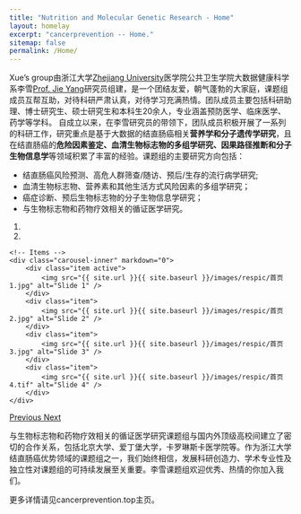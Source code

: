 ```yaml
---
title: "Nutrition and Molecular Genetic Research - Home"
layout: homelay
excerpt: "cancerprevention -- Home."
sitemap: false
permalink: /Home/
---
```


Xue’s group由浙江大学[Zhejiang University](https://www.zju.edu.cn/english/)医学院公共卫生学院大数据健康科学系李雪[Prof. Jie Yang](https://ylab.top/jieyang/)研究员组建，是一个团结友爱，朝气蓬勃的大家庭，课题组成员互帮互助，对待科研严肃认真，对待学习充满热情。团队成员主要包括科研助理、博士研究生、硕士研究生和本科生20余人，专业涵盖预防医学、临床医学、药学等学科。
自成立以来，在李雪研究员的带领下，团队成员积极开展了一系列的科研工作，研究重点是基于大数据的结直肠癌相关**营养学和分子遗传学研究**，且在结直肠癌的**危险因素鉴定、血清生物标志物的多组学研究、因果路径推断和分子生物信息学**等领域积累了丰富的经验。课题组的主要研究方向包括： 

* 结直肠癌风险预测、高危人群筛查/随访、预后/生存的流行病学研究; 
* 血清生物标志物、营养素和其他生活方式风险因素的多组学研究；
* 癌症诊断、预后生物标志物的分子生物信息学研究；
* 与生物标志物和药物疗效相关的循证医学研究。

<div markdown="0" id="carousel" class="carousel slide" data-ride="carousel" data-interval="4000" data-pause="hover" >
    <!-- Menu -->
    <ol class="carousel-indicators">
        <li data-target="#carousel" data-slide-to="0" class="active"></li>
        <li data-target="#carousel" data-slide-to="1"></li>
        <!-- <li data-target="#carousel" data-slide-to="2"></li>
        <li data-target="#carousel" data-slide-to="3"></li>
        <li data-target="#carousel" data-slide-to="4"></li>
        <li data-target="#carousel" data-slide-to="5"></li>
        <li data-target="#carousel" data-slide-to="6"></li> -->
    </ol>

    <!-- Items -->
    <div class="carousel-inner" markdown="0">
        <div class="item active">
            <img src="{{ site.url }}{{ site.baseurl }}/images/respic/首页1.jpg" alt="Slide 1" />
        </div>
        <div class="item">
            <img src="{{ site.url }}{{ site.baseurl }}/images/respic/首页2.jpg" alt="Slide 2" />
        </div>
        <div class="item">
            <img src="{{ site.url }}{{ site.baseurl }}/images/respic/首页3.jpg" alt="Slide 3" />
        </div>
        <div class="item">
            <img src="{{ site.url }}{{ site.baseurl }}/images/respic/首页4.tif" alt="Slide 4" />   
        </div>
    </div>
  <a class="left carousel-control" href="#carousel" role="button" data-slide="prev">
    <span class="glyphicon glyphicon-chevron-left" aria-hidden="true"></span>
    <span class="sr-only">Previous</span>
  </a>
  <a class="right carousel-control" href="#carousel" role="button" data-slide="next">
    <span class="glyphicon glyphicon-chevron-right" aria-hidden="true"></span>
    <span class="sr-only">Next</span>
  </a>
</div>


与生物标志物和药物疗效相关的循证医学研究课题组与国内外顶级高校间建立了密切的合作关系，包括北京大学、爱丁堡大学，卡罗琳斯卡医学院等。作为浙江大学结直肠癌优势领域的课题组之一，我们始终相信，发展科研创造力、学术专业性及独立性对课题组的可持续发展至关重要。李雪课题组欢迎优秀、热情的你加入我们。


更多详情请见cancerprevention.top主页。


